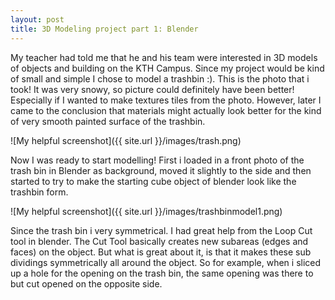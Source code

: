 ```yaml
---
layout: post
title: 3D Modeling project part 1: Blender
---
```

My teacher had told me that he and his team were interested in 3D models of objects and building on the KTH Campus. Since my project would be kind of small and simple I chose to model a trashbin :). This is the photo that i took! It was very snowy, so picture could definitely have been better! Especially if I wanted to make textures tiles from the photo. However, later I came to the conclusion that materials might actually look better for the kind of very smooth painted surface of the trashbin.

![My helpful screenshot]({{ site.url }}/images/trash.png)

Now I was ready to start modelling!
First i loaded in a front photo of the trash bin in Blender as background, moved it slightly to the side and then started to try to make the starting cube object of blender look like the trashbin form.

![My helpful screenshot]({{ site.url }}/images/trashbinmodel1.png)

Since the trash bin i very symmetrical. I had great help from the  Loop Cut tool in blender. The Cut Tool basically creates new subareas (edges and faces) on the object. But what is great about it, is that it makes these sub dividings symmetrically all around the object. So for example, when i sliced  up a hole for the opening on the trash bin, the same opening was there to but cut opened on the opposite side.